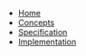 * [Home](/)
* [Concepts](concepts/index.md)
* [Specification](specification/index.md)
* [Implementation](implementation/index.md)
